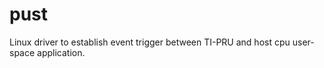 # pust
Linux driver to establish event trigger between TI-PRU and host cpu user-space application. 
